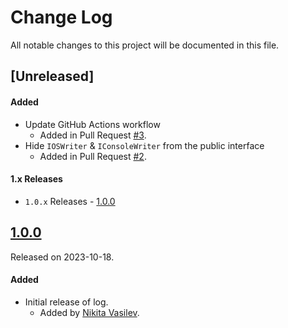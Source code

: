 # Change Log
All notable changes to this project will be documented in this file.

## [Unreleased]
#### Added
- Update GitHub Actions workflow
  - Added in Pull Request [#3](https://github.com/space-code/log/pull/3).
- Hide `IOSWriter` & `IConsoleWriter` from the public interface
  - Added in Pull Request [#2](https://github.com/space-code/log/pull/2).

#### 1.x Releases
- `1.0.x` Releases - [1.0.0](#100)

## [1.0.0](https://github.com/space-code/log/releases/tag/1.0.0)
Released on 2023-10-18.

#### Added
- Initial release of log.
  - Added by [Nikita Vasilev](https://github.com/nik3212).
